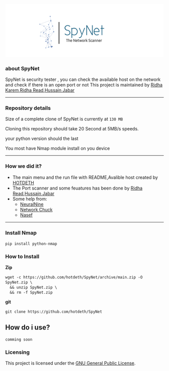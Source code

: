 ![spynet.png](spynet.png "spynet.png")

### about SpyNet
SpyNet is security tester , you can check the available host on the network and check if there is an open port or not 
This project is maintained by [Ridha Karem](github.com/hotdeth),[Ridha Read](github.com/RidhaAlasadi),[Hussain Jabar](github.com/AAGHH)

- - -

<!--- details anchor -->
### Repository details

Size of a complete clone of SpyNet is currently at `130 MB`

Cloning this repository should take  20 Second at 5MB/s speeds.

your python version should the last 

You most have Nmap module install on you device

<!--- details anchor -->
- - -
### How we did it?
* The main menu and the run file with README,Avalible host  created by [HOTDETH](github.com/hotdeth)
* The Port scanner and some feuatures has been done by [Ridha Read](github.com/RidhaAlasadi),[Hussain Jabar](github.com/AAGHH)
* Some help from:
  - [NeuralNine](https://github.com/NeuralNine)
  - [Network Chuck](https://www.youtube.com/@NetworkChuck)
  - [Nasef](https://www.youtube.com/@iamnasef)
- - - 

### Install Nmap
```
pip install python-nmap
```
### How to Install
**Zip**

```
wget -c https://github.com/hotdeth/SpyNet/archive/main.zip -O SpyNet.zip \
  && unzip SpyNet.zip \
  && rm -f SpyNet.zip
```

**git**
```
git clone https://github.com/hotdeth/SpyNet

```

## How do i use?
```
comming soon

```
 
### Licensing

This project is licensed under the [GNU General Public License](LICENSE).



